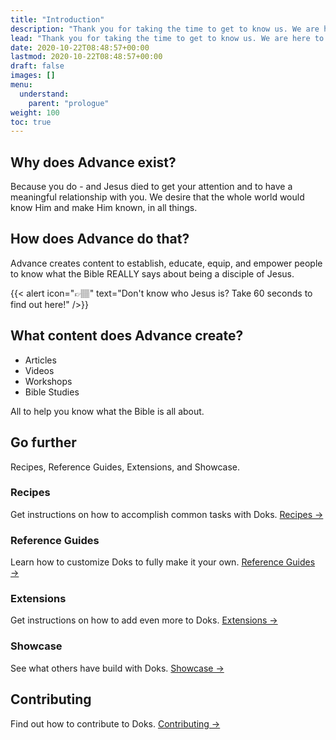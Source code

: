 ```yaml
---
title: "Introduction"
description: "Thank you for taking the time to get to know us. We are here to serve you!"
lead: "Thank you for taking the time to get to know us. We are here to serve you!"
date: 2020-10-22T08:48:57+00:00
lastmod: 2020-10-22T08:48:57+00:00
draft: false
images: []
menu:
  understand:
    parent: "prologue"
weight: 100
toc: true
---
```


## Why does Advance exist?

Because you do - and Jesus died to get your attention and to have a meaningful relationship with you. We desire that the whole world would know Him and make Him known, in all things.

## How does Advance do that?

Advance creates content to establish, educate, equip, and empower people to know what the Bible REALLY says about being a disciple of Jesus.

{{< alert icon="👉🏽" text="Don't know who Jesus is? Take 60 seconds to find out here!" />}}

<!-- Step-by-step instructions on how to start a new Doks project. [Tutorial →](https://getdoks.org/tutorial/introduction/) -->

## What content does Advance create?

- Articles
- Videos
- Workshops
- Bible Studies

All to help you know what the Bible is all about.

## Go further

Recipes, Reference Guides, Extensions, and Showcase.

### Recipes

Get instructions on how to accomplish common tasks with Doks. [Recipes →](https://getdoks.org/docs/recipes/project-configuration/)

### Reference Guides

Learn how to customize Doks to fully make it your own. [Reference Guides →](https://getdoks.org/docs/reference-guides/security/)

### Extensions

Get instructions on how to add even more to Doks. [Extensions →](https://getdoks.org/docs/extensions/breadcrumb-navigation/)

### Showcase

See what others have build with Doks. [Showcase →](https://getdoks.org/showcase/electric-blocks/)

## Contributing

Find out how to contribute to Doks. [Contributing →](https://getdoks.org/docs/contributing/how-to-contribute/)
